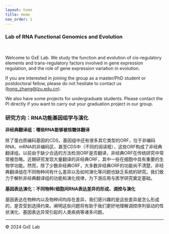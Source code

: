 ```yaml
---
layout: home
title: Home
nav_order: 1
---
```


### Lab of RNA Functional Genomics and Evolution

<br/>

Welcome to GxE Lab. We study the function and evolution of cis-regulatory elements and trans-regulatory factors involved in gene expression regulation, and the role of gene expression variation in evolution.

If you are interested in joining the group as a master/PhD student or postdoctoral fellow, please do not hesitate to contact us (hong_zhang@lzu.edu.cn).

We also have some projects for undergraduate students. Please contact the PI directly if you want to carry out your graduation project in our group. 



### 研究方向：RNA功能基因组学与演化

**非经典翻译组：哪些RNA能够被核糖体翻译**

除了蛋白质编码基因的CDS，基因组中还有很多其它类型的ORF，位于非编码RNA、mRNA的非编码区、甚至CDS中（不同的阅读框），这些ORF构成了非经典翻译组。以前由于缺少合适的方法检测ORF是否翻译，非经典ORF在传统研究中常常被忽略。近期研究发现大量翻译的非经典ORF，其中一些在细胞中具有重要的生物学功能。然而，除了少数非经典ORF，大多数非经典ORF的功能尚不清楚，非经典翻译组在不同物种间有什么差异以及如何演化等问题也缺乏系统的研究。我们致力于解析非经典翻译组的功能和演化规律，为下游应用与医学研究奠定基础。


**基因表达演化：不同物种/细胞间RNA表达差异的形成、调控与演化**

基因表达在物种内以及物种间均存在差异，我们感兴趣的是这些差异是怎么形成的，是否受到选择约束。阐明这些问题将有助于我们更好地理解调控序列驱动的性状演化、基因表达异常引起的人类疾病等诸多问题。

-----

© 2024 GxE Lab
